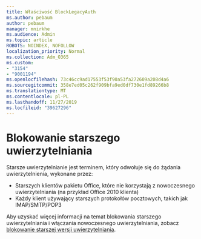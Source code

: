```yaml
---
title: Właściwość BlockLegacyAuth
ms.author: pebaum
author: pebaum
manager: mnirkhe
ms.audience: Admin
ms.topic: article
ROBOTS: NOINDEX, NOFOLLOW
localization_priority: Normal
ms.collection: Adm_O365
ms.custom:
- "3154"
- "9001194"
ms.openlocfilehash: 73c46cc9ad17553f53f90a53fa272609a208d4a6
ms.sourcegitcommit: 358e7ed05c262f909bfa9ed0df730e1fd89266b8
ms.translationtype: MT
ms.contentlocale: pl-PL
ms.lasthandoff: 11/27/2019
ms.locfileid: "39627296"
---
```

# <a name="blocking-legacy-authentication"></a>Blokowanie starszego uwierzytelniania

Starsze uwierzytelnianie jest terminem, który odwołuje się do żądania uwierzytelnienia, wykonane przez:

- Starszych klientów pakietu Office, które nie korzystają z nowoczesnego uwierzytelniania (na przykład Office 2010 klienta)
- Każdy klient używający starszych protokołów pocztowych, takich jak IMAP/SMTP/POP3  

Aby uzyskać więcej informacji na temat blokowania starszego uwierzytelniania i włączania nowoczesnego uwierzytelniania, zobacz [blokowanie starszej wersji uwierzytelniania](https://docs.microsoft.com/azure/active-directory/conditional-access/concept-conditional-access-block-legacy-authentication).
